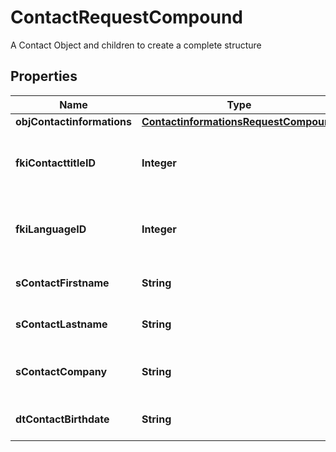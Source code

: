 

# ContactRequestCompound

A Contact Object and children to create a complete structure

## Properties

Name | Type | Description | Notes
------------ | ------------- | ------------- | -------------
**objContactinformations** | [**ContactinformationsRequestCompound**](ContactinformationsRequestCompound.md) |  | 
**fkiContacttitleID** | **Integer** | The unique ID of the Contacttitle.  Valid values:  |Value|Description| |-|-| |1|Ms.| |2|Mr.| |4|(Blank)| |5|Me (For Notaries)| | 
**fkiLanguageID** | **Integer** | The unique ID of the Language.  Valid values:  |Value|Description| |-|-| |1|French| |2|English| | 
**sContactFirstname** | **String** | The First name of the contact | 
**sContactLastname** | **String** | The Last name of the contact | 
**sContactCompany** | **String** | The Company name of the contact | 
**dtContactBirthdate** | **String** | The Birth Date of the contact |  [optional]



